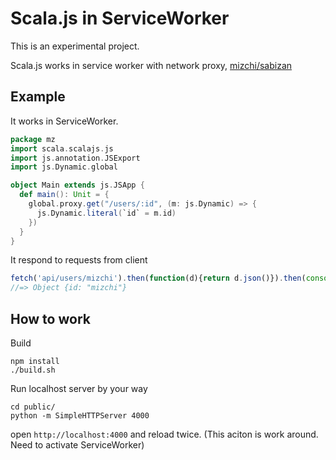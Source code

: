 # Scala.js in ServiceWorker

This is an experimental project.

Scala.js works in service worker with network proxy, [mizchi/sabizan](https://github.com/mizchi/sabizan "mizchi/sabizan")

## Example

It works in ServiceWorker.

```scala
package mz
import scala.scalajs.js
import js.annotation.JSExport
import js.Dynamic.global

object Main extends js.JSApp {
  def main(): Unit = {
    global.proxy.get("/users/:id", (m: js.Dynamic) => {
      js.Dynamic.literal(`id` = m.id)
    })
  }
}
```

It respond to requests from client

```js
fetch('api/users/mizchi').then(function(d){return d.json()}).then(console.log.bind(console))
//=> Object {id: "mizchi"}
```

## How to work

Build

```
npm install
./build.sh
```

Run localhost server by your way

```
cd public/
python -m SimpleHTTPServer 4000
```

open `http://localhost:4000` and reload twice. (This aciton is work around. Need to activate ServiceWorker)
